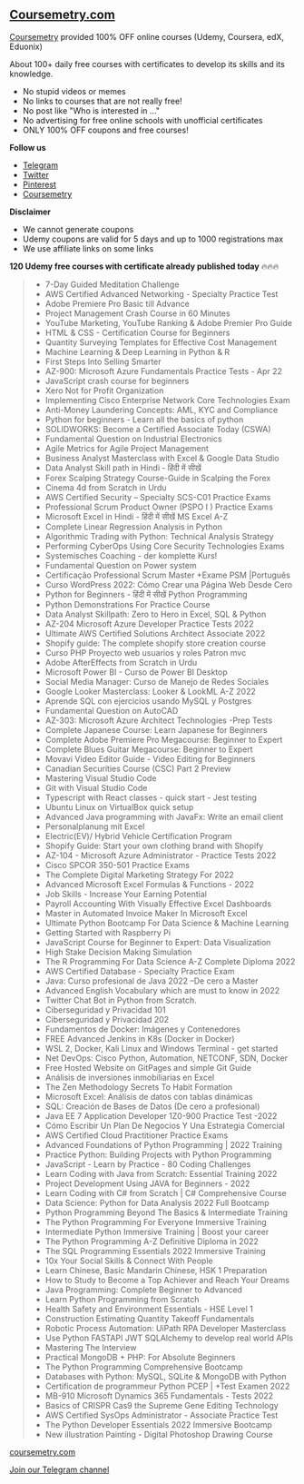
<!--
### Hi there 👋

**Coursemetry/Coursemetry** is a ✨ _special_ ✨ repository because its `README.md` (this file) appears on your GitHub profile.

Here are some ideas to get you started:

- 🔭 I’m currently working on ...
- 🌱 I’m currently learning ...
- 👯 I’m looking to collaborate on ...
- 🤔 I’m looking for help with ...
- 💬 Ask me about ...
- 📫 How to reach me: ...
- 😄 Pronouns: ...
- ⚡ Fun fact: ...
-->
## [**Coursemetry.com**](https://coursemetry.com/)

[Coursemetry](https://coursemetry.com/) provided 100% OFF online courses (Udemy, Coursera, edX, Eduonix)

About 100+ daily free courses with certificates to develop its skills and its knowledge.

* No stupid videos or memes
* No links to courses that are not really free!
* No post like "Who is interested in ..."
* No advertising for free online schools with unofficial certificates
* ONLY 100% OFF coupons and free courses!

**Follow us**
* [Telegram](https://t.me/coursemetry)
* [Twitter](https://twitter.com/Agimafr)
* [Pinterest](https://www.pinterest.fr/Coursemetry)
* [Coursemetry](https://coursemetry.com/)


**Disclaimer**
* We cannot generate coupons
* Udemy coupons are valid for 5 days and up to 1000 registrations max
* We use affiliate links on some links


**120 Udemy free courses with certificate already published today** 🔥🔥🔥
> *  7-Day Guided Meditation Challenge
> *  AWS Certified Advanced Networking - Specialty Practice Test
> *  Adobe Premiere Pro Basic till Advance
> *  Project Management Crash Course in 60 Minutes
> *  YouTube Marketing, YouTube Ranking & Adobe Premier Pro Guide
> *  HTML & CSS - Certification Course for Beginners
> *  Quantity Surveying Templates for Effective Cost Management
> *  Machine Learning & Deep Learning in Python & R
> *  First Steps Into Selling Smarter
> *  AZ-900: Microsoft Azure Fundamentals Practice Tests - Apr 22
> *  JavaScript crash course for beginners
> *  Xero Not for Profit Organization
> *  Implementing Cisco Enterprise Network Core Technologies Exam
> *  Anti-Money Laundering Concepts: AML, KYC and Compliance
> *  Python for beginners - Learn all the basics of python
> *  SOLIDWORKS: Become a Certified Associate Today (CSWA)
> *  Fundamental Question on Industrial Electronics
> *  Agile Metrics for Agile Project Management
> *  Business Analyst Masterclass with Excel & Google Data Studio
> *  Data Analyst Skill path in Hindi - हिंदी में सीखें
> *  Forex Scalping Strategy Course-Guide in Scalping the Forex
> *  Cinema 4d from Scratch in Urdu
> *  AWS Certified Security – Specialty SCS-C01 Practice Exams
> *  Professional Scrum Product Owner (PSPO I ) Practice Exams
> *  Microsoft Excel in Hindi - हिंदी में सीखें MS Excel A-Z
> *  Complete Linear Regression Analysis in Python
> *  Algorithmic Trading with Python: Technical Analysis Strategy
> *  Performing CyberOps Using Core Security Technologies Exams
> *  Systemisches Coaching - der komplette Kurs!
> *  Fundamental Question on Power system
> *  Certificação Professional Scrum Master +Exame PSM |Português
> *  Curso WordPress 2022:  Cómo Crear una Página Web Desde Cero
> *  Python for Beginners - हिंदी में सीखें Python Programming
> *  Python Demonstrations For Practice Course
> *  Data Analyst Skillpath: Zero to Hero in Excel, SQL & Python
> *  AZ-204 Microsoft Azure Developer Practice Tests 2022
> *  Ultimate AWS Certified Solutions Architect Associate 2022
> *  Shopify guide: The complete shopify store creation course
> *  Curso PHP Proyecto web usuarios y roles Patron mvc
> *  Adobe AfterEffects from Scratch in Urdu
> *  Microsoft Power BI - Curso de Power BI Desktop
> *  Social Media Manager: Curso de Manejo de Redes Sociales
> *  Google Looker Masterclass: Looker & LookML A-Z 2022
> *  Aprende SQL con ejercicios usando MySQL y Postgres
> *  Fundamental Question on AutoCAD
> *  AZ-303: Microsoft Azure Architect Technologies -Prep Tests
> *  Complete Japanese Course: Learn Japanese for Beginners
> *  Complete Adobe Premiere Pro Megacourse: Beginner to Expert
> *  Complete Blues Guitar Megacourse: Beginner to Expert
> *  Movavi Video Editor Guide - Video Editing for Beginners
> *  Canadian Securities Course (CSC) Part 2 Preview
> *  Mastering Visual Studio Code
> *  Git with Visual Studio Code
> *  Typescript with React classes - quick start - Jest testing
> *  Ubuntu Linux on  VirtualBox quick setup
> *  Advanced Java programming with JavaFx: Write an email client
> *  Personalplanung mit Excel
> *  Electric(EV)/ Hybrid Vehicle Certification Program
> *  Shopify Guide: Start your own clothing brand with Shopify
> *  AZ-104 - Microsoft Azure Administrator - Practice Tests 2022
> *  Cisco SPCOR 350-501 Practice Exams
> *  The Complete Digital Marketing Strategy For 2022
> *  Advanced Microsoft Excel Formulas & Functions - 2022
> *  Job Skills - Increase Your Earning Potential
> *  Payroll Accounting With Visually Effective Excel Dashboards
> *  Master in Automated Invoice Maker In Microsoft Excel
> *  Ultimate Python Bootcamp For Data Science & Machine Learning
> *  Getting Started with Raspberry Pi
> *  JavaScript Course for Beginner to Expert: Data Visualization
> *  High Stake Decision Making Simulation
> *  The R Programming For Data Science A-Z Complete Diploma 2022
> *  AWS Certified Database - Specialty Practice Exam
> *  Java: Curso profesional de Java 2022 –De cero a Master
> *  Advanced English Vocabulary which are must to know in 2022
> *  Twitter Chat Bot in Python from Scratch.
> *  Ciberseguridad y Privacidad 101
> *  Ciberseguridad y Privacidad 202
> *  Fundamentos de Docker: Imágenes y Contenedores
> *  FREE Advanced Jenkins in K8s (Docker in Docker)
> *  WSL 2, Docker, Kali Linux and Windows Terminal - get started
> *  Net DevOps: Cisco  Python, Automation, NETCONF, SDN, Docker
> *  Free Hosted Website on GitPages and simple Git Guide
> *  Análisis de inversiones inmobiliarias en Excel
> *  The Zen Methodology Secrets To Habit Formation
> *  Microsoft Excel: Análisis de datos con tablas dinámicas
> *  SQL: Creación de Bases de Datos (De cero a profesional)
> *  Java EE 7 Application Developer 1Z0-900 Practice Test -2022
> *  Cómo Escribir Un Plan De Negocios Y Una Estrategia Comercial
> *  AWS Certified Cloud Practitioner Practice Exams
> *  Advanced Foundations of Python Programming | 2022 Training
> *  Practice Python: Building Projects with Python Programming
> *  JavaScript - Learn by Practice - 80 Coding Challenges
> *  Learn Coding with Java from Scratch: Essential Training 2022
> *  Project Development Using JAVA for Beginners - 2022
> *  Learn Coding with C# from Scratch | C# Comprehensive Course
> *  Data Science: Python for Data Analysis 2022 Full Bootcamp
> *  Python Programming Beyond The Basics & Intermediate Training
> *  The Python Programming For Everyone Immersive Training
> *  Intermediate Python Immersive Training | Boost your career
> *  The Python Programming A-Z Definitive Diploma in 2022
> *  The SQL Programming Essentials 2022 Immersive Training
> *  10x Your Social Skills & Connect With People
> *  Learn Chinese, Basic Mandarin Chinese, HSK 1 Preparation
> *  How to Study to Become a Top Achiever and Reach Your Dreams
> *  Java Programming: Complete Beginner to Advanced
> *  Learn Python Programming from Scratch
> *  Health Safety and Environment Essentials - HSE Level 1
> *  Construction Estimating Quantity Takeoff Fundamentals
> *  Robotic Process Automation: UiPath RPA Developer Masterclass
> *  Use Python FASTAPI JWT SQLAlchemy to develop real world APIs
> *  Mastering The Interview
> *  Practical MongoDB + PHP: For Absolute Beginners
> *  The Python Programming Comprehensive Bootcamp
> *  Databases with Python: MySQL, SQLite & MongoDB with Python
> *  Certification de programmeur Python PCEP | +Test Examen 2022
> *  MB-910 Microsoft Dynamics 365 Fundamentals - Tests 2022
> *  Basics of CRISPR Cas9 the Supreme Gene Editing Technology
> *  AWS Certified SysOps Administrator - Associate Practice Test
> *  The Python Developer Essentials 2022 Immersive Bootcamp
> *  New illustration Painting - Digital Photoshop Drawing Course

[coursemetry.com](https://coursemetry.com/)

[Join our Telegram channel](https://t.me/coursemetry)
